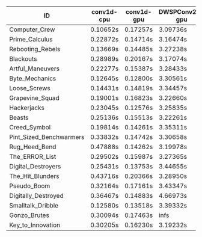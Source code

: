 |ID|conv1d-cpu|conv1d-gpu|DWSPConv2D-gpu|gemm-gpu|avg|
|-|-|-|-|-|-|
|Computer_Crew|0.10652s|0.17257s|3.09736s|1.83519s|1.30291s|
|Prime_Calculus|0.22872s|0.14714s|3.16474s|1.84886s|1.34737s|
|Rebooting_Rebels|0.13669s|0.14485s|3.27238s|1.88662s|1.36014s|
|Blackouts|0.28989s|0.20167s|3.17074s|1.81852s|1.37021s|
|Artful_Maneuvers|0.22277s|0.15387s|3.28433s|1.87883s|1.38495s|
|Byte_Mechanics|0.12645s|0.12800s|3.30561s|1.99329s|1.38834s|
|Loose_Screws|0.14431s|0.14819s|3.34457s|1.99199s|1.40726s|
|Grapevine_Squad|0.19001s|0.16823s|3.22660s|2.05713s|1.41049s|
|Hackerjacks|0.23045s|0.12576s|3.25835s|2.03013s|1.41117s|
|Beasts|0.25136s|0.15513s|3.22261s|2.10612s|1.43380s|
|Creed_Symbol|0.19814s|0.14261s|3.35311s|2.04518s|1.43476s|
|Pint_Sized_Benchwarmers|0.33832s|0.14742s|3.30658s|2.03777s|1.45752s|
|Rug_Heed_Bend|0.47888s|0.14262s|3.19978s|2.06612s|1.47185s|
|The_ERROR_List|0.29502s|0.15987s|3.27365s|2.22626s|1.48870s|
|Digital_Destroyers|0.25431s|0.13753s|3.44655s|2.13437s|1.49319s|
|The_Hit_Blunders|0.43716s|0.20366s|3.28950s|2.15788s|1.52205s|
|Pseudo_Boom|0.32164s|0.17161s|3.43347s|2.24046s|1.54179s|
|Digitally_Destroyed|0.36467s|0.14883s|4.66973s|2.75485s|1.98452s|
|Smalltalk_Dribble|0.12580s|0.13518s|3.39332s|4.62775s|2.07051s|
|Gonzo_Brutes|0.30094s|0.17463s|infs|2.21767s|infs|
|Key_to_Innovation|0.30205s|0.16230s|3.19232s|infs|infs|
